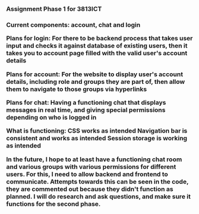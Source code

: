 <h3> Assignment Phase 1 for 3813ICT <h3>

Current components: account, chat and login

Plans for login: 
For there to be backend process that takes user input and checks it against database of existing users, then it takes you to account page filled with the valid user's account details

Plans for account:
For the website to display user's account details, including role and groups they are part of, then allow them to navigate to those groups via hyperlinks

Plans for chat:
Having a functioning chat that displays messages in real time, and giving special permissions depending on who is logged in

What is functioning:
CSS works as intended
Navigation bar is consistent and works as intended
Session storage is working as intended

In the future, I hope to at least have a functioning chat room and various groups with various permissions for different users. For this, I need to allow backend and frontend to communicate. Attempts towards this can be seen in the code, they are commented out because they didn't function as planned. I will do research and ask questions, and make sure it functions for the second phase.
